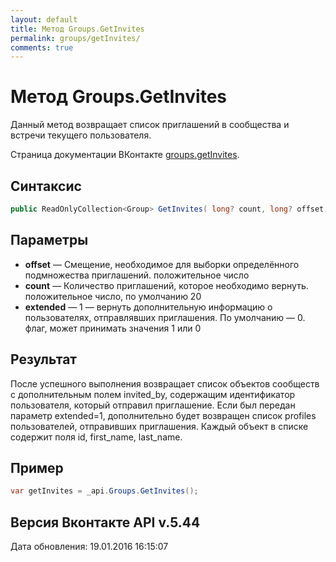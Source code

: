 ```yaml
---
layout: default
title: Метод Groups.GetInvites
permalink: groups/getInvites/
comments: true
---
```

# Метод Groups.GetInvites
Данный метод возвращает список приглашений в сообщества и встречи текущего пользователя.

Страница документации ВКонтакте [groups.getInvites](https://vk.com/dev/groups.getInvites).

## Синтаксис
``` csharp
public ReadOnlyCollection<Group> GetInvites( long? count, long? offset, bool? extended = null)
```

## Параметры
+ **offset** — Смещение, необходимое для выборки определённого подмножества приглашений. положительное число
+ **count** — Количество приглашений, которое необходимо вернуть. положительное число, по умолчанию 20
+ **extended** — 1 — вернуть дополнительную информацию о пользователях, отправлявших приглашения. По умолчанию — 0. флаг, может принимать значения 1 или 0

## Результат
После успешного выполнения возвращает список объектов сообществ с дополнительным полем invited_by, содержащим идентификатор пользователя, который отправил приглашение. 
Если был передан параметр extended=1, дополнительно будет возвращен список profiles пользователей, отправивших приглашения. Каждый объект в списке содержит поля id, first_name, last_name.

## Пример
``` csharp
var getInvites = _api.Groups.GetInvites();
```

## Версия Вконтакте API v.5.44
Дата обновления: 19.01.2016 16:15:07

